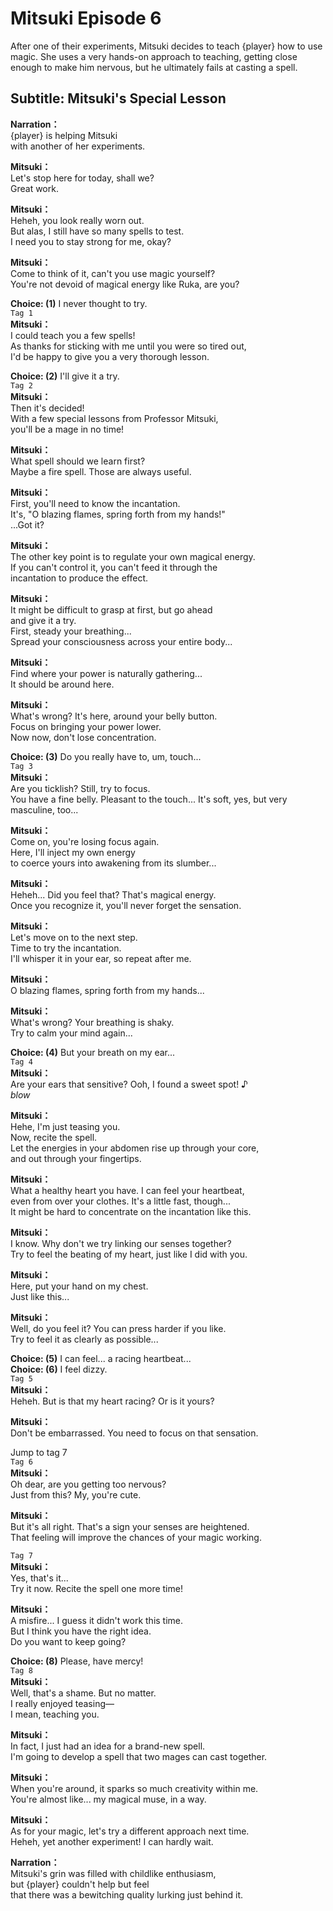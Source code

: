 # Mitsuki Episode 6
After one of their experiments, Mitsuki decides to teach {player} how to use magic. She uses a very hands-on approach to teaching, getting close enough to make him nervous, but he ultimately fails at casting a spell.
  
## Subtitle: Mitsuki's Special Lesson
  
**Narration：**  
{player} is helping Mitsuki  
with another of her experiments.  
  
**Mitsuki：**  
Let's stop here for today, shall we?  
Great work.  
  
**Mitsuki：**  
Heheh, you look really worn out.  
But alas, I still have so many spells to test.  
I need you to stay strong for me, okay?  
  
**Mitsuki：**  
Come to think of it, can't you use magic yourself?  
You're not devoid of magical energy like Ruka, are you?  
  
**Choice: (1)**  I never thought to try.  
`Tag 1`  
**Mitsuki：**  
I could teach you a few spells!  
As thanks for sticking with me until you were so tired out,  
I'd be happy to give you a very thorough lesson.  
  
**Choice: (2)**  I'll give it a try.  
`Tag 2`  
**Mitsuki：**  
Then it's decided!  
With a few special lessons from Professor Mitsuki,  
you'll be a mage in no time!  
  
**Mitsuki：**  
What spell should we learn first?  
Maybe a fire spell. Those are always useful.  
  
**Mitsuki：**  
First, you'll need to know the incantation.  
It's, \"O blazing flames, spring forth from my hands!\"  
...Got it?  
  
**Mitsuki：**  
The other key point is to regulate your own magical energy.  
If you can't control it, you can't feed it through the  
incantation to produce the effect.  
  
**Mitsuki：**  
It might be difficult to grasp at first, but go ahead  
and give it a try.  
First, steady your breathing...  
Spread your consciousness across your entire body...  
  
**Mitsuki：**  
Find where your power is naturally gathering...  
It should be around here.  
  
**Mitsuki：**  
What's wrong? It's here, around your belly button.  
Focus on bringing your power lower.  
Now now, don't lose concentration.  
  
**Choice: (3)**  Do you really have to, um, touch...  
`Tag 3`  
**Mitsuki：**  
Are you ticklish? Still, try to focus.  
You have a fine belly. Pleasant to the touch... It's soft, yes, but very masculine, too...  
  
**Mitsuki：**  
Come on, you're losing focus again.  
Here, I'll inject my own energy  
to coerce yours into awakening from its slumber...  
  
**Mitsuki：**  
Heheh... Did you feel that? That's magical energy.  
Once you recognize it, you'll never forget the sensation.  
  
**Mitsuki：**  
Let's move on to the next step.  
Time to try the incantation.  
I'll whisper it in your ear, so repeat after me.  
  
**Mitsuki：**  
O blazing flames, spring forth from my hands...  
  
**Mitsuki：**  
What's wrong? Your breathing is shaky.  
Try to calm your mind again...  
  
**Choice: (4)**  But your breath on my ear...  
`Tag 4`  
**Mitsuki：**  
Are your ears that sensitive? Ooh, I found a sweet spot! ♪  
*blow*  
  
**Mitsuki：**  
Hehe, I'm just teasing you.  
Now, recite the spell.  
Let the energies in your abdomen rise up through your core,  
and out through your fingertips.  
  
**Mitsuki：**  
What a healthy heart you have. I can feel your heartbeat,  
even from over your clothes. It's a little fast, though...  
It might be hard to concentrate on the incantation like this.  
  
**Mitsuki：**  
I know. Why don't we try linking our senses together?  
Try to feel the beating of my heart, just like I did with you.  
  
**Mitsuki：**  
Here, put your hand on my chest.  
Just like this...  
  
**Mitsuki：**  
Well, do you feel it? You can press harder if you like.  
Try to feel it as clearly as possible...  
  
**Choice: (5)**  I can feel... a racing heartbeat...  
**Choice: (6)**  I feel dizzy.  
`Tag 5`  
**Mitsuki：**  
Heheh. But is that my heart racing? Or is it yours?  
  
**Mitsuki：**  
Don't be embarrassed. You need to focus on that sensation.  
  
Jump to tag 7  
`Tag 6`  
**Mitsuki：**  
Oh dear, are you getting too nervous?  
Just from this? My, you're cute.  
  
**Mitsuki：**  
But it's all right. That's a sign your senses are heightened.  
That feeling will improve the chances of your magic working.  
  
`Tag 7`  
**Mitsuki：**  
Yes, that's it...  
Try it now. Recite the spell one more time!  
  
**Mitsuki：**  
A misfire... I guess it didn't work this time.  
But I think you have the right idea.  
Do you want to keep going?  
  
**Choice: (8)**  Please, have mercy!  
`Tag 8`  
**Mitsuki：**  
Well, that's a shame. But no matter.  
I really enjoyed teasing—  
I mean, teaching you.  
  
**Mitsuki：**  
In fact, I just had an idea for a brand-new spell.  
I'm going to develop a spell that two mages can cast together.  
  
**Mitsuki：**  
When you're around, it sparks so much creativity within me.  
You're almost like... my magical muse, in a way.  
  
**Mitsuki：**  
As for your magic, let's try a different approach next time.  
Heheh, yet another experiment! I can hardly wait.  
  
**Narration：**  
Mitsuki's grin was filled with childlike enthusiasm,  
but {player} couldn't help but feel  
that there was a bewitching quality lurking just behind it.  
